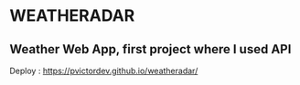 # WEATHERADAR
## Weather Web App, first project where I used API
Deploy : https://pvictordev.github.io/weatheradar/

